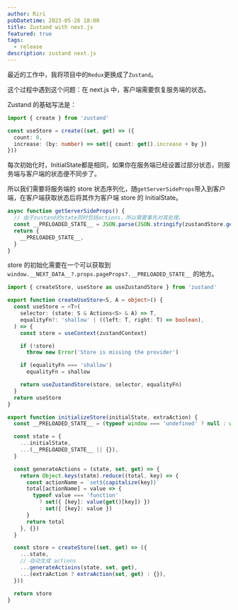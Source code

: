 ```yaml
---
author: Riri
pubDatetime: 2023-05-26 18:00
title: Zustand with next.js
featured: true
tags:
  - release
description: zustand next.js
---
```


最近的工作中，我将项目中的`Redux`更换成了`Zustand`。

这个过程中遇到这个问题：在 next.js 中，客户端需要恢复服务端的状态。

Zustand 的基础写法是：

```ts
import { create } from 'zustand'

const useStore = create((set, get) => ({
  count: 0,
  increase: (by: number) => set({ count: get().increase + by })
}))
```

每次初始化时，InitialState都是相同，如果你在服务端已经设置过部分状态，则服务端与客户端的状态便不同步了。

所以我们需要将服务端的 store 状态序列化，随`getServerSideProps`带入到客户端，在客户端获取状态后将其作为客户端 store 的 InitialState。

```ts
async function getServerSideProps() {
  // 由于zustand的state同时包括actions，所以需要事先对其处理。
  const __PRELOADED_STATE__ = JSON.parse(JSON.stringify(zustandStore.getState()))
  return {
    __PRELOADED_STATE__,
  }
}
```

store 的初始化需要在一个可以获取到 `window.__NEXT_DATA__?.props.pageProps?.__PRELOADED_STATE__` 的地方。

```ts
import { createStore, useStore as useZustandStore } from 'zustand'

export function createUseStore<S, A = object>() {
  const useStore = <T>(
    selector: (state: S & Actions<S> & A) => T,
    equalityFn?: 'shallow' | ((left: T, right: T) => boolean),
  ) => {
    const store = useContext(zustandContext)

    if (!store)
      throw new Error('Store is missing the provider')

    if (equalityFn === 'shallow')
      equalityFn = shallow

    return useZustandStore(store, selector, equalityFn)
  }
  return useStore
}

export function initializeStore(initialState, extraAction) {
  const __PRELOADED_STATE__ = (typeof window === 'undefined' ? null : window.__NEXT_DATA__?.props.pageProps?.__PRELOADED_STATE__)

  const state = {
    ...initialState,
    ...(__PRELOADED_STATE__ || {}),
  }

  const generateActions = (state, set, get) => {
    return Object.keys(state).reduce((total, key) => {
      const actionName = `set${capitalize(key)}`
      total[actionName] = value => {
        typeof value === 'function'
          ? set({ [key]: value(get()[key]) })
          : set({ [key]: value })
      }
      return total
    }, {})
  }

  const store = createStore((set, get) => ({
    ...state,
    // 自动生成 actions
    ...generateActioins(state, set, get),
    ...(extraAction ? extraAction(set, get) : {}),
  }))

  return store
}
```
